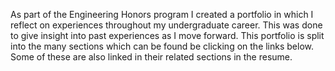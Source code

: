 As part of the Engineering Honors program I created a portfolio in which I reflect on experiences throughout my undergraduate career. This was done to give insight into past experiences as I move forward. This portfolio is split into the many sections which can be found be clicking on the links below. Some of these are also linked in their related sections in the resume.

